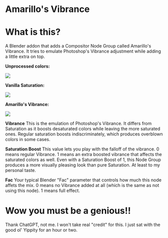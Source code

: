 # Amarillo's Vibrance

What is this?
=============
A Blender addon that adds a Compositor Node Group called Amarillo's Vibrance. It tries to emulate Photoshop's Vibrance adjustment while adding a little extra on top.

**Unprocessed colors:**

![](https://i.imgur.com/qcavzim.png)

**Vanilla Saturation:**

![](https://i.imgur.com/fyrVHov.png)

**Amarillo's Vibrance:**

![](https://i.imgur.com/QjZ3s1E.png)

**Vibrance**
This is the emulation of Photoshop's Vibrance. It differs from Saturation as it boosts desaturated colors while leaving the more saturated ones. Regular saturation boosts indiscriminately, which produces overblown colors in some cases.

**Saturation Boost**
This value lets you play with the falloff of the vibrance. 0 means regular Vibrance. 1 means an extra boosted vibrance that affects the saturated colors as well. Even with a Saturation Boost of 1, this Node Group produces a more visually pleasing look than pure Saturation. At least to my personal taste.

**Fac**
Your typical Blender "Fac" parameter that controls how much this node affets the mix. 0 means no Vibrance added at all (which is the same as not using this node). 1 means full effect.

Wow you must be a genious!!
===========================
Thank ChatGPT, not me. I won't take real "credit" for this. I just sat with the good ol' Yippity for an hour or two.
